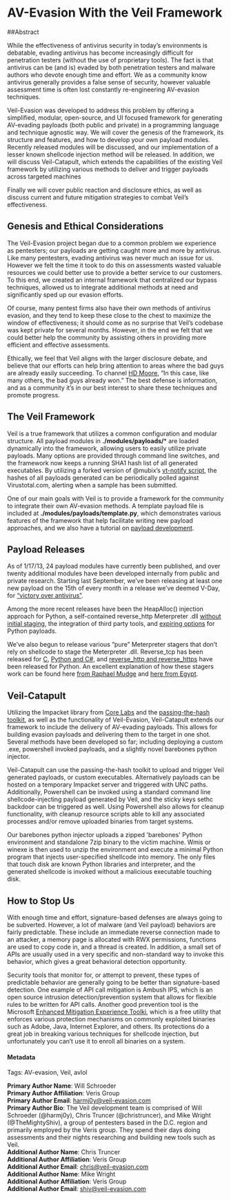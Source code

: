 # AV-Evasion With the Veil Framework

##Abstract

While the effectiveness of antivirus security in today’s environments is debatable, evading antivirus has become increasingly difficult for penetration testers (without the use of proprietary tools). The fact is that antivirus can be (and is) evaded by both penetration testers and malware authors who devote enough time and effort. We as a community know antivirus generally provides a false sense of security, however valuable assessment time is often lost constantly re-engineering AV-evasion techniques.
 
Veil-Evasion was developed to address this problem by offering a simplified, modular, open-source, and UI focused framework for generating AV-evading payloads (both public and private) in a programming language and technique agnostic way. We will cover the genesis of the framework, its structure and features, and how to develop your own payload modules. Recently released modules will be discussed, and our implementation of a lesser known shellcode injection method will be released. In addition, we will discuss Veil-Catapult, which extends the capabilities of the existing Veil framework by utilizing various methods to deliver and trigger payloads across targeted machines


Finally we will cover public reaction and disclosure ethics, as well as discuss current and future mitigation strategies to combat Veil’s effectiveness.

## Genesis and Ethical Considerations


The Veil-Evasion project began due to a common problem we experience as pentesters; our payloads are getting caught more and more by antivirus. Like many pentesters, evading antivirus was never much an issue for us. However we felt the time it took to do this on assessments wasted valuable resources we could better use to provide a better service to our customers. To this end, we created an internal framework that centralized our bypass techniques, allowed us to integrate additional methods at need and significantly sped up our evasion efforts. 

Of course, many pentest firms also have their own methods of antivirus evasion, and they tend to keep these close to the chest to maximize the window of effectiveness; it should come as no surprise that Veil’s codebase was kept private for several months. However, in the end we felt that we could better help the community by assisting others in providing more efficient and effective assessments. 

Ethically, we feel that Veil aligns with the larger disclosure debate, and believe that our efforts can help bring attention to areas where the bad guys are already easily succeeding. To channel [HD Moore](https://community.rapid7.com/community/metasploit/blog/2009/02/23/the-best-defense-is-information), “In this case, like many others, the bad guys already won.” The best defense is information, and as a community it’s in our best interest to share these techniques and promote progress.


## The Veil Framework

Veil is a true framework that utilizes a common configuration and modular structure. All payload modules in **./modules/payloads/*** are loaded dynamically into the framework, allowing users to easily utilize private payloads. Many options are provided through command line switches, and the framework now keeps a running SHA1 hash list of all generated executables. By utilizing a forked version of @mubix’s [vt-notify script](https://github.com/mubix/vt-notify), the hashes of all payloads generated can be periodically polled against Virustotal.com, alerting when a sample has been submitted.

One of our main goals with Veil is to provide a framework for the community to integrate their own AV-evasion methods. A template payload file is included at **./modules/payloads/template.py**, which demonstrates various features of the framework that help facilitate writing new payload approaches, and we also have a tutorial on [payload development](https://www.veil-evasion.com/tutorial-veil-payload-development/).


## Payload Releases

As of 1/17/13, 24 payload modules have currently been published, and over twenty additional modules have been developed internally from public and private research. Starting last September, we’ve been releasing at least one new payload on the 15th of every month in a release we’ve deemed V-Day, for [“victory over antivirus”](https://www.veil-evasion.com/v-day/).

Among the more recent releases have been the HeapAlloc() injection approach for Python, a self-contained reverse_http Meterpreter .dll [without initial staging](https://www.veil-evasion.com/building-in-the-meterpreter-dll/), the integration of third party tools, and [expiring options](http://www.veil-evasion.com/self-expiring-payloads/) for Python payloads.

We’ve also begun to release various “pure” Meterpreter stagers that don’t rely on shellcode to stage the Meterpreter .dll. Reverse_tcp has been released for [C](http://www.veil-evasion.com/veil-evasion-2-2-0-release/), [Python and C#](http://www.veil-evasion.com/veil-evasion-2-3-0-stagers/), and [reverse_http and reverse_https](https://www.veil-evasion.com/veil-evasion-2-4-0-reverse-http/) have been released for Python. An excellent explanation of how these stagers work can be found here [from Raphael Mudge](http://blog.strategiccyber.com/2012/09/13/a-loader-for-metasploits-meterpreter/) and [here from Egypt](http://mail.metasploit.com/pipermail/framework/2012-September/008660.html).


## Veil-Catapult

Utilizing the Impacket library from [Core Labs](http://corelabs.coresecurity.com/index.php?module=Wiki&action=view&type=tool&name=Impacket) and the [passing-the-hash toolkit](http://passing-the-hash.blogspot.com/), as well as the functionality of Veil-Evasion, Veil-Catapult extends our framework to include the delivery of AV-evading payloads. This allows for building evasion payloads and delivering them to the target in one shot. Several methods have been developed so far; including deploying a custom .exe, powershell invoked payloads, and a slightly novel barebones python injector.

Veil-Catapult can use the passing-the-hash toolkit to upload and trigger Veil generated payloads, or custom executables. Alternatively payloads can be hosted on a temporary Impacket server and triggered with UNC paths. Additionally, Powershell can be invoked using a standard command line shellcode-injecting payload generated by Veil, and the sticky keys sethc backdoor can be triggered as well. Using Powershell also allows for cleanup functionality, with cleanup resource scripts able to kill any associated processes and/or remove uploaded binaries from target systems.

Our barebones python injector uploads a zipped 'barebones' Python environment and standalone 7zip binary to the victim machine. Wmis or winexe is then used to unzip the environment and execute a minimal Python program that injects user-specified shellcode into memory. The only files that touch disk are known Python libraries and interpreter, and the generated shellcode is invoked without a malicious executable touching disk.


## How to Stop Us

With enough time and effort, signature-based defenses are always going to be subverted. However, a lot of malware (and Veil payload) behaviors are fairly predictable. These include an immediate reverse connection made to an attacker, a memory page is allocated with RWX permissions, functions are used to copy code in, and a thread is created. In addition, a small set of APIs are usually used in a very specific and non-standard way to invoke this behavior, which gives a great behavioral detection opportunity.

Security tools that monitor for, or attempt to prevent, these types of predictable behavior are generally  going to be better than signature-based detection. One example of API call mitigation is Ambush IPS, which is an open source intrusion detection/prevention system that allows for flexible rules to be written for API calls. Another good prevention tool is the Microsoft [Enhanced Mitigation Experience Toolki](http://support.microsoft.com/kb/2458544), which is a free utility that enforces various protection mechanisms on commonly exploited binaries such as Adobe, Java, Internet Explorer, and others. Its protections do a great job in breaking various techniques for shellcode injection, but unfortunately you can’t use it to enroll all binaries on a system.

#### Metadata

Tags: AV-evasion, Veil, avlol  

**Primary Author Name**: Will Schroeder  
**Primary Author Affiliation**: Veris Group  
**Primary Author Email**: harmj0y@veil-evasion.com  
**Primary Author Bio**: The Veil development team is comprised of Will Schroeder (@harmj0y), Chris Truncer (@christruncer), and Mike Wright (@TheMightyShiv), a group of pentesters based in the D.C. region and primarily employed by the Veris group. They spend their days doing assessments and their nights researching and building new tools such as Veil.  
**Additional Author Name**: Chris Truncer   
**Additional Author Affiliation**: Veris Group  
**Additional Author Email**: chris@veil-evasion.com  
**Additional Author Name**: Mike Wright  
**Additional Author Affiliation**: Veris Group  
**Additional Author Email**: shiv@veil-evasion.com  
